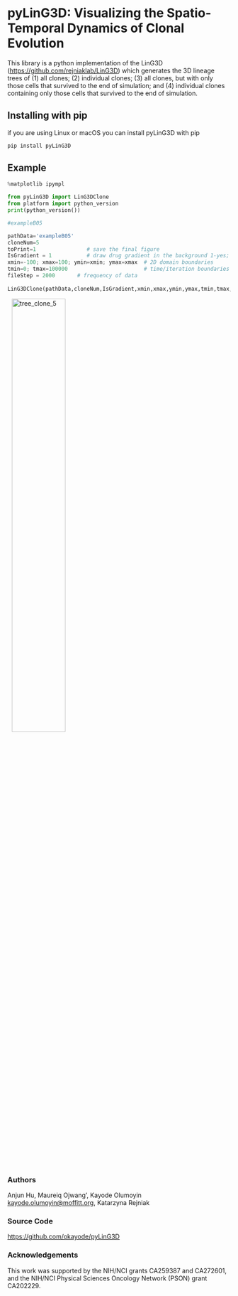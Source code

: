 # pyLinG3D: Visualizing the Spatio-Temporal Dynamics of Clonal Evolution

This library is a python implementation of the LinG3D (https://github.com/rejniaklab/LinG3D) which generates the 3D lineage trees of (1) all clones; (2) individual clones; (3) all clones, but with only those cells that survived to the end of simulation; and (4) individual clones containing only those cells that survived to the end of simulation.

## Installing with pip

if you are using Linux or macOS you can install pyLinG3D with pip

```bash
pip install pyLinG3D
```
## Example

```python
%matplotlib ipympl

from pyLinG3D import LinG3DClone
from platform import python_version
print(python_version())
```

```python
#exampleB05

pathData='exampleB05'
cloneNum=5
toPrint=1                # save the final figure
IsGradient = 1           # draw drug gradient in the background 1-yes; 0-no;
xmin=-100; xmax=100; ymin=xmin; ymax=xmax  # 2D domain boundaries
tmin=0; tmax=100000                        # time/iteration boundaries
fileStep = 2000       # frequency of data 
    
LinG3DClone(pathData,cloneNum,IsGradient,xmin,xmax,ymin,ymax,tmin,tmax,fileStep,toPrint).linG3DClone()
```
<div style="margin:2%";>  
    <img src="exampleB05\fig_clones\tree_clone_5.jpg"; alt="tree_clone_5"; width=50%;/>
</div>

### Authors
Anjun Hu, Maureiq Ojwang’, Kayode Olumoyin kayode.olumoyin@moffitt.org, Katarzyna Rejniak 

### Source Code
https://github.com/okayode/pyLinG3D


### Acknowledgements

This work was supported by the NIH/NCI grants CA259387 and CA272601, and the NIH/NCI Physical Sciences Oncology Network (PSON) grant CA202229. 

